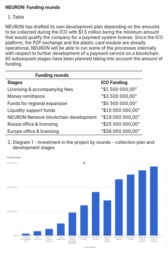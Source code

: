 __NEURON: Funding rounds__

1. Table

NEURON has drafted its own development plan depending on the amounts to be collected during the ICO with $1\.5 million being the minimum amount that would qualify the company for a payment system license\. Since the ICO platform, the P2P exchange and the plastic card module are already operational, NEURON will be able to run some of the processes internally with respect to further development of a payment service on a blockchain\. All subsequent stages have been planned taking into account the amount of funding\.

| **Funding rounds**                    |                   |
|---------------------------------------|-------------------|
| **Stages**                            | **ICO Funding**   |
| Licensing & accompanying fees         | "$1 500 000,00"   |
| Money remittance                      | "$3 500 000,00"   |
| Funds for regional expansion          | "$5 500 000,00"   |
| Liquidity support funds               | "$10 000 000,00"  |
| NEURON Network blockchain development | "$19 000 000,00"  |
| Russia office & licensing             | "$25 000 000,00"  |
| Europe office & licensing             | "$36 000 000,00"  |

2. Diagram 1 \-  Investment in the project by rounds \- collection plan and development stages

![ICO Funding и Sum of return of investments for  1/1/2022](images/1.png)

